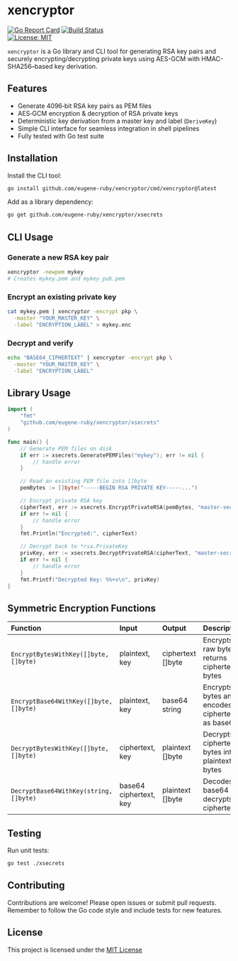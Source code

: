 # xencryptor

[![Go Report Card](https://goreportcard.com/badge/github.com/eugene-ruby/xencryptor)](https://goreportcard.com/report/github.com/eugene-ruby/xencryptor) 
[![Build Status](https://github.com/eugene-ruby/xencryptor/actions/workflows/ci.yml/badge.svg)](https://github.com/eugene-ruby/xencryptor/actions)  
[![License: MIT](https://img.shields.io/badge/License-MIT-yellow.svg)](LICENSE)

`xencryptor` is a Go library and CLI tool for generating RSA key pairs and securely encrypting/decrypting private keys using AES-GCM with HMAC-SHA256–based key derivation.

## Features

- Generate 4096‑bit RSA key pairs as PEM files
- AES‑GCM encryption & decryption of RSA private keys
- Deterministic key derivation from a master key and label (`DeriveKey`)
- Simple CLI interface for seamless integration in shell pipelines
- Fully tested with Go test suite

## Installation

Install the CLI tool:
```bash
go install github.com/eugene-ruby/xencryptor/cmd/xencryptor@latest
```

Add as a library dependency:
```bash
go get github.com/eugene-ruby/xencryptor/xsecrets
```

## CLI Usage

### Generate a new RSA key pair

```bash
xencryptor -newpem mykey
# Creates mykey.pem and mykey_pub.pem
```

### Encrypt an existing private key

```bash
cat mykey.pem | xencryptor -encrypt pkp \
  -master "YOUR_MASTER_KEY" \
  -label "ENCRYPTION_LABEL" > mykey.enc
```

### Decrypt and verify

```bash
echo "BASE64_CIPHERTEXT" | xencryptor -encrypt pkp \
  -master "YOUR_MASTER_KEY" \
  -label "ENCRYPTION_LABEL"
```

## Library Usage

```go
import (
    "fmt"
    "github.com/eugene-ruby/xencryptor/xsecrets"
)

func main() {
    // Generate PEM files on disk
    if err := xsecrets.GeneratePEMFiles("mykey"); err != nil {
        // handle error
    }

    // Read an existing PEM file into []byte
    pemBytes := []byte("-----BEGIN RSA PRIVATE KEY-----...")

    // Encrypt private RSA key
    cipherText, err := xsecrets.EncryptPrivateRSA(pemBytes, "master-secret", "label")
    if err != nil {
        // handle error
    }
    fmt.Println("Encrypted:", cipherText)

    // Decrypt back to *rsa.PrivateKey
    privKey, err := xsecrets.DecryptPrivateRSA(cipherText, "master-secret", "label")
    if err != nil {
        // handle error
    }
    fmt.Printf("Decrypted Key: %%+v\n", privKey)
}
```

## Symmetric Encryption Functions

| Function | Input | Output | Description |
|:---------|:------|:-------|:------------|
| `EncryptBytesWithKey([]byte, []byte)` | plaintext, key | ciphertext []byte | Encrypts raw bytes, returns ciphertext bytes |
| `EncryptBase64WithKey([]byte, []byte)` | plaintext, key | base64 string | Encrypts bytes and encodes ciphertext as base64 |
| `DecryptBytesWithKey([]byte, []byte)` | ciphertext, key | plaintext []byte | Decrypts ciphertext bytes into plaintext bytes |
| `DecryptBase64WithKey(string, []byte)` | base64 ciphertext, key | plaintext []byte | Decodes base64 and decrypts ciphertext |


## Testing

Run unit tests:
```bash
go test ./xsecrets
```

## Contributing

Contributions are welcome! Please open issues or submit pull requests.  
Remember to follow the Go code style and include tests for new features.

## License

This project is licensed under the [MIT License](/LICENSE)

